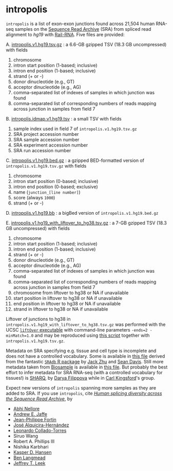 # intropolis

`intropolis` is a list of exon-exon junctions found across 21,504 human RNA-seq samples on the [Sequence Read Archive](http://www.ncbi.nlm.nih.gov/sra) (SRA) from spliced read alignment to *hg19* with [Rail-RNA](http://rail.bio). Five files are provided:

A. [intropolis.v1.hg19.tsv.gz](http://bit.ly/1SfBRTi) : a 6.6-GB gzipped TSV (18.3 GB uncompressed) with fields
  1. chromosome
  2. intron start position (1-based; inclusive)
  3. intron end position (1-based; inclusive)
  4. strand (+ or -)
  5. donor dinucleotide (e.g., GT)
  6. acceptor dinucleotide (e.g., AG)
  7. comma-separated list of indexes of samples in which junction was found
  8. comma-separated list of corresponding numbers of reads mapping across junction in samples from field 7

B. <a href="http://bit.ly/1PmKdpD" download>intropolis.idmap.v1.hg19.tsv</a> : a small TSV with fields
  1. sample index used in field 7 of `intropolis.v1.hg19.tsv.gz`
  2. SRA project accession number
  3. SRA sample accession number
  4. SRA experiment accession number
  5. SRA run accession number

C. <a href="http://bit.ly/2cmNHKB" download>intropolis.v1.hg19.bed.gz</a> : a gzipped BED-formatted version of `intropolis.v1.hg19.tsv.gz` with fields
  1. chromosome
  2. intron start position (0-based; inclusive)
  3. intron end position (0-based; exclusive)
  4. name (`junction_[line number]`)
  5. score (always `1000`)
  6. strand (+ or -)

D. <a href="http://bit.ly/2craEez" download>intropolis.v1.hg19.bb</a> : a bigBed version of `intropolis.v1.hg19.bed.gz`

E. [intropolis.v1.hg19_with_liftover_to_hg38.tsv.gz](http://bit.ly/2cEUnHJ) : a 7-GB gzipped TSV (18.3 GB uncompressed) with fields
  1. chromosome
  2. intron start position (1-based; inclusive)
  3. intron end position (1-based; inclusive)
  4. strand (+ or -)
  5. donor dinucleotide (e.g., GT)
  6. acceptor dinucleotide (e.g., AG)
  7. comma-separated list of indexes of samples in which junction was found
  8. comma-separated list of corresponding numbers of reads mapping across junction in samples from field 7
  9. chromosome from liftover to hg38 or NA if unavailable
  10. start position in liftover to hg38 or NA if unavailable
  11. end position in liftover to hg38 or NA if unavailable
  12. strand in liftover to hg38 or NA if unavailable

Liftover of junctions to hg38 in `intropolis.v1.hg19_with_liftover_to_hg38.tsv.gz` was performed with the UCSC [`liftOver` executable](https://genome-store.ucsc.edu/) with command-line parameters `-ends=2 -minMatch=1.0` and may be reproduced using [this script]( https://github.com/nellore/runs/blob/master/sra/liftover_intropolis.py) together with `intropolis.v1.hg19.tsv.gz`.

Metadata on SRA specifying e.g. tissue and cell type is incomplete and does not have a controlled vocabulary. Some is available in [this file](http://verve.webfactional.com/misc/all_illumina_sra_for_human.tsv.gz) derived from the fantastic [`SRAdb` R package](https://bioconductor.org/packages/release/bioc/html/SRAdb.html) by [Jack Zhu](https://support.bioconductor.org/u/3338/) and [Sean Davis](http://watson.nci.nih.gov/~sdavis/). Still more metadata taken from [Biosample](http://www.ncbi.nlm.nih.gov/biosample/) is available in [this file](https://raw.githubusercontent.com/nellore/runs/master/sra/hg19/biosample_tags.tsv). But probably the best effort to infer metadata for SRA RNA-seq (with a controlled vocabulary for tissues!) is [SHARQ](http://sharq.compbio.cs.cmu.edu/), by [Darya Filippova](http://www.cs.cmu.edu/~dfilippo/) while in [Carl Kingsford](http://www.cs.cmu.edu/~ckingsf/)'s group.

Expect new versions of `intropolis` spanning more samples as they are added to SRA. If you use `intropolis`, cite [*Human splicing diversity across the Sequence Read Archive*](http://biorxiv.org/content/early/2016/01/29/038224), by

* [Abhi Nellore](http://nellore.github.io)
* [Andrew E. Jaffe](http://www.aejaffe.com/)
* [Jean-Philippe Fortin](http://jfortinbiostats.com/)
* [José Alquicira-Hernández](https://github.com/joseah)
* [Leonardo Collado-Torres](http://www.biostat.jhsph.edu/~lcollado/)
* Siruo Wang
* Robert A. Phillips III
* Nishika Karbhari
* [Kasper D. Hansen](http://www.hansenlab.org/)
* [Ben Langmead](http://www.langmead-lab.org/)
* [Jeffrey T. Leek](http://jtleek.com/)
